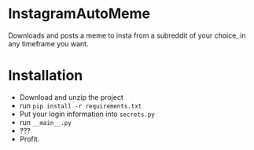 # InstagramAutoMeme
Downloads and posts a meme to insta from a subreddit of your choice, in any timeframe you want.

# Installation

- Download and unzip the project
- run `pip install -r requirements.txt`
- Put your login information into `secrets.py`
- run `__main__.py`
- ???
- Profit.
